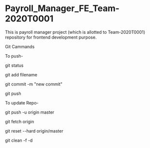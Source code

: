 # Payroll_Manager_FE_Team-2020T0001
This is payroll manager project (which is allotted to Team-2020T0001) repository for frontend development purpose.




Git Cammands


To push-

git status

git add filename

git commit -m "new commit"

git push


To update Repo- 

git push -u origin master

git fetch origin

git reset --hard origin/master

git clean -f -d
